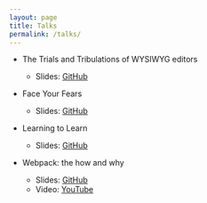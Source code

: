 ```yaml
---
layout: page
title: Talks
permalink: /talks/
---
```


- The Trials and Tribulations of WYSIWYG editors
	- Slides: [GitHub](https://github.com/Kerry350/WYSIWYG-presentation)

- Face Your Fears
	- Slides: [GitHub](https://github.com/Kerry350/Face-your-fears-presentation)

- Learning to Learn
	- Slides: [GitHub](https://github.com/Kerry350/Learning-to-Learn)

- Webpack: the how and why
	- Slides: [GitHub](https://github.com/Kerry350/webpack-talk)
	- Video: [YouTube](https://www.youtube.com/watch?v=O2LU7k6jAUI)

